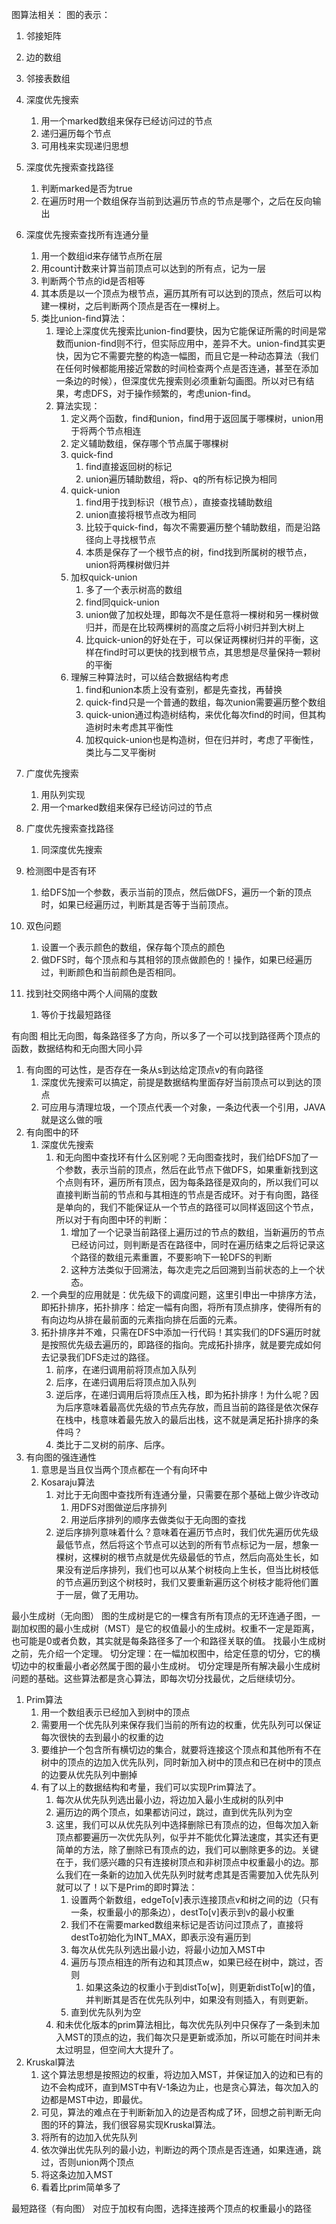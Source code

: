 图算法相关：
图的表示：
1. 邻接矩阵
2. 边的数组
3. 邻接表数组

1. 深度优先搜索
    1. 用一个marked数组来保存已经访问过的节点
    2. 递归遍历每个节点
    3. 可用栈来实现递归思想
2. 深度优先搜索查找路径
    1. 判断marked是否为true
    2. 在遍历时用一个数组保存当前到达遍历节点的节点是哪个，之后在反向输出
3. 深度优先搜索查找所有连通分量
    1. 用一个数组id来存储节点所在层
    2. 用count计数来计算当前顶点可以达到的所有点，记为一层
    3. 判断两个节点的id是否相等
    4. 其本质是以一个顶点为根节点，遍历其所有可以达到的顶点，然后可以构建一棵树，之后判断两个顶点是否在一棵树上。
    5. 类比union-find算法：
        1. 理论上深度优先搜索比union-find要快，因为它能保证所需的时间是常数而union-find则不行，但实际应用中，差异不大。union-find其实更快，因为它不需要完整的构造一幅图，而且它是一种动态算法（我们在任何时候都能用接近常数的时间检查两个点是否连通，甚至在添加一条边的时候），但深度优先搜索则必须重新勾画图。所以对已有结果，考虑DFS，对于操作频繁的，考虑union-find。
        2. 算法实现：
            1. 定义两个函数，find和union，find用于返回属于哪棵树，union用于将两个节点相连
            2. 定义辅助数组，保存哪个节点属于哪棵树
            3. quick-find
                1. find直接返回树的标记
                2. union遍历辅助数组，将p、q的所有标记换为相同
            4. quick-union
                1. find用于找到标识（根节点），直接查找辅助数组
                2. union直接将根节点改为相同
                3. 比较于quick-find，每次不需要遍历整个辅助数组，而是沿路径向上寻找根节点
                4. 本质是保存了一个根节点的树，find找到所属树的根节点，union将两棵树做归并
            5. 加权quick-union
                1. 多了一个表示树高的数组
                2. find同quick-union
                3. union做了加权处理，即每次不是任意将一棵树和另一棵树做归并，而是在比较两棵树的高度之后将小树归并到大树上
                4. 比quick-union的好处在于，可以保证两棵树归并的平衡，这样在find时可以更快的找到根节点，其思想是尽量保持一颗树的平衡
            6. 理解三种算法时，可以结合数据结构考虑
                1. find和union本质上没有查别，都是先查找，再替换
                2. quick-find只是一个普通的数组，每次union需要遍历整个数组
                3. quick-union通过构造树结构，来优化每次find的时间，但其构造树时未考虑其平衡性
                4. 加权quick-union也是构造树，但在归并时，考虑了平衡性，类比与二叉平衡树
4. 广度优先搜索
    1. 用队列实现
    2. 用一个marked数组来保存已经访问过的节点
5. 广度优先搜索查找路径
    1. 同深度优先搜索
6. 检测图中是否有环
    1. 给DFS加一个参数，表示当前的顶点，然后做DFS，遍历一个新的顶点时，如果已经遍历过，判断其是否等于当前顶点。
7. 双色问题
    1. 设置一个表示颜色的数组，保存每个顶点的颜色
    2. 做DFS时，每个顶点和与其相邻的顶点做颜色的！操作，如果已经遍历过，判断颜色和当前颜色是否相同。
8. 找到社交网络中两个人间隔的度数
    1. 等价于找最短路径


有向图
相比无向图，每条路径多了方向，所以多了一个可以找到路径两个顶点的函数，数据结构和无向图大同小异

1. 有向图的可达性，是否存在一条从s到达给定顶点v的有向路径
    1. 深度优先搜索可以搞定，前提是数据结构里面存好当前顶点可以到达的顶点
    2. 可应用与清理垃圾，一个顶点代表一个对象，一条边代表一个引用，JAVA就是这么做的哦
2. 有向图中的环
    1. 深度优先搜索
        1. 和无向图中查找环有什么区别呢？无向图查找时，我们给DFS加了一个参数，表示当前的顶点，然后在此节点下做DFS，如果重新找到这个点则有环，遍历所有顶点，因为每条路径是双向的，所以我们可以直接判断当前的节点和与其相连的节点是否成环。对于有向图，路径是单向的，我们不能保证从一个节点的路径可以同样返回这个节点，所以对于有向图中环的判断：
            1. 增加了一个记录当前路径上遍历过的节点的数组，当新遍历的节点已经访问过，则判断是否在路径中，同时在遍历结束之后将记录这个路径的数组元素重置，不要影响下一轮DFS的判断
            2. 这种方法类似于回溯法，每次走完之后回溯到当前状态的上一个状态。
    2. 一个典型的应用就是：优先级下的调度问题，这里引申出一中排序方法，即拓扑排序，拓扑排序：给定一幅有向图，将所有顶点排序，使得所有的有向边均从排在最前面的元素指向排在后面的元素。
    3. 拓扑排序并不难，只需在DFS中添加一行代码！其实我们的DFS遍历时就是按照优先级去遍历的，即路径的指向。完成拓扑排序，就是要完成如何去记录我们DFS走过的路径。
        1. 前序，在递归调用前将顶点加入队列
        2. 后序，在递归调用后将顶点加入队列
        3. 逆后序，在递归调用后将顶点压入栈，即为拓扑排序！为什么呢？因为后序意味着最高优先级的节点先存放，而且当前的路径是依次保存在栈中，栈意味着最先放入的最后出栈，这不就是满足拓扑排序的条件吗？
        4. 类比于二叉树的前序、后序。
3. 有向图的强连通性
    1. 意思是当且仅当两个顶点都在一个有向环中
    2. Kosaraju算法
        1. 对比于无向图中查找所有连通分量，只需要在那个基础上做少许改动
            1. 用DFS对图做逆后序排列
            2. 用逆后序排列的顺序去做类似于无向图的查找
        2. 逆后序排列意味着什么？意味着在遍历节点时，我们优先遍历优先级最低节点，然后将这个节点可以达到的所有节点标记为一层，想象一棵树，这棵树的根节点就是优先级最低的节点，然后向高处生长，如果没有逆后序排列，我们也可以从某个树枝向上生长，但当比树枝低的节点遍历到这个树枝时，我们又要重新遍历这个树枝才能将他们置于一层，做了无用功。

最小生成树（无向图）
图的生成树是它的一棵含有所有顶点的无环连通子图，一副加权图的最小生成树（MST）是它的权值最小的生成树。权重不一定是距离，也可能是0或者负数，其实就是每条路径多了一个和路径关联的值。
找最小生成树之前，先介绍一个定理。
切分定理：在一幅加权图中，给定任意的切分，它的横切边中的权重最小者必然属于图的最小生成树。
切分定理是所有解决最小生成树问题的基础。这些算法都是贪心算法，即每次切分找最优，之后继续切分。

1. Prim算法
    1. 用一个数组表示已经加入到树中的顶点
    2. 需要用一个优先队列来保存我们当前的所有边的权重，优先队列可以保证每次很快的去到最小的权重的边
    3. 要维护一个包含所有横切边的集合，就要将连接这个顶点和其他所有不在树中的顶点的边加入优先队列，同时新加入树中的顶点和已在树中的顶点的边要从优先队列中删掉
    4. 有了以上的数据结构和考量，我们可以实现Prim算法了。
        1. 每次从优先队列选出最小边，将边加入最小生成树的队列中
        2. 遍历边的两个顶点，如果都访问过，跳过，直到优先队列为空
        3. 这里，我们可以从优先队列中选择删除已有顶点的边，但每次加入新顶点都要遍历一次优先队列，似乎并不能优化算法速度，其实还有更简单的方法，除了删除已有顶点的边，我们可以删除更多的边。关键在于，我们感兴趣的只有连接树顶点和非树顶点中权重最小的边。那么我们在一条新的边加入优先队列时就考虑其是否需要加入优先队列就可以了！以下是Prim的即时算法：
            1. 设置两个新数组，edgeTo[v]表示连接顶点v和树之间的边（只有一条，权重最小的那条边），destTo[v]表示到v的最小权重
            2. 我们不在需要marked数组来标记是否访问过顶点了，直接将destTo初始化为INT_MAX，即表示没有遍历到
            3. 每次从优先队列选出最小边，将最小边加入MST中
            4. 遍历与顶点相连的所有边和其顶点w，如果已经在树中，跳过，否则
                1. 如果这条边的权重小于到distTo[w]，则更新distTo[w]的值，并判断其是否在优先队列中，如果没有则插入，有则更新。
            5. 直到优先队列为空
        4. 和未优化版本的prim算法相比，每次优先队列中只保存了一条到未加入MST的顶点的边，我们每次只是更新或添加，所以可能在时间并未太过明显，但空间大大提升了。
2. Kruskal算法
    1. 这个算法思想是按照边的权重，将边加入MST，并保证加入的边和已有的边不会构成环，直到MST中有V-1条边为止，也是贪心算法，每次加入的边都是MST中边，即最优。
    2. 可见，算法的难点在于判断新加入的边是否构成了环，回想之前判断无向图的环的算法，我们很容易实现Kruskal算法。
    3. 将所有的边加入优先队列
    4. 依次弹出优先队列的最小边，判断边的两个顶点是否连通，如果连通，跳过，否则union两个顶点
    5. 将这条边加入MST
    6. 看着比prim简单多了

最短路径（有向图）
对应于加权有向图，选择连接两个顶点的权重最小的路径


